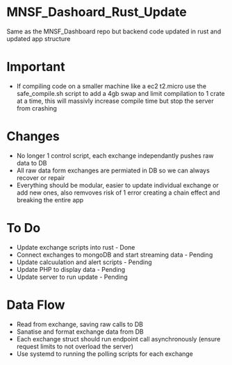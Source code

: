 # MNSF_Dashoard_Rust_Update
Same as the MNSF_Dashboard repo but backend code updated in rust and updated app structure

# Important
- If compiling code on a smaller machine like a ec2 t2.micro use the safe_compile.sh script to add a 4gb swap and limit compilation to 1 crate at a time, this will massivly increase compile time but stop the server from crashing

# Changes
- No longer 1 control script, each exchange independantly pushes raw data to DB
- All raw data form exchanges are permiated in DB so we can always recover or repair
- Everything should be modular, easier to update individual exchange or add new ones, also remvoves risk of 1 error creating a chain effect and breaking the entire app

# To Do
- Update exchange scripts into rust - Done
- Connect exchanges to mongoDB and start streaming data - Pending
- Update calcuulation and alert scripts - Pending
- Update PHP to display data - Pending
- Update server to run update - Pending

# Data Flow
- Read from exchange, saving raw calls to DB
- Sanatise and format exchange data from DB
- Each exchange struct should run endpoint call asynchronously (ensure request limits to not overload the server)
- Use systemd to running the polling scripts for each exchange
